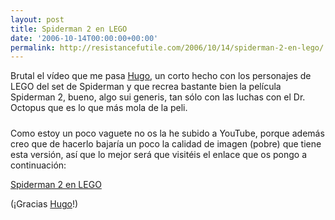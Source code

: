 ```yaml
---
layout: post
title: Spiderman 2 en LEGO
date: '2006-10-14T00:00:00+00:00'
permalink: http://resistancefutile.com/2006/10/14/spiderman-2-en-lego/
---
```

Brutal el vídeo que me pasa <a href="http://solo.infames.org">Hugo</a>, un corto hecho con los personajes de LEGO del set de Spiderman y que recrea bastante bien la película Spiderman 2, bueno, algo sui generis, tan sólo con las luchas con el Dr. Octopus que es lo que más mola de la peli.

<a href="http://www.koreus.com/media/lego_spiderman.html"><img style="display:block; margin:0px auto 10px; text-align:center;cursor:pointer; cursor:hand;" src="http://photos1.blogger.com/blogger2/4553/2422/1600/Imagen%202.0.png" border="0" alt="" /></a>Como estoy un poco vaguete no os la he subido a YouTube, porque además creo que de hacerlo bajaría un poco la calidad de imagen (pobre) que tiene esta versión, así que lo mejor será que visitéis el enlace que os pongo a continuación:

<a href="http://www.koreus.com/media/lego_spiderman.html">Spiderman 2 en LEGO</a>

(¡Gracias <a href="http://solo.infames.org">Hugo</a>!)
